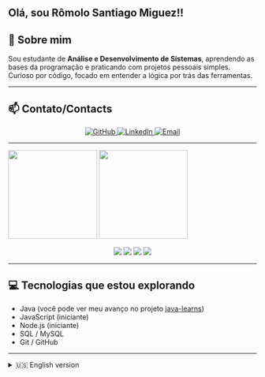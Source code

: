 ## Olá, sou Rômolo Santiago Miguez!!

## 👋 Sobre mim

Sou estudante de **Análise e Desenvolvimento de Sistemas**, aprendendo as bases da programação e praticando com projetos pessoais simples.  
Curioso por código, focado em entender a lógica por trás das ferramentas.

---


## 📫 Contato/Contacts
<p align="center">
  <a href="https://github.com/minhoSantiago">
    <img src="https://img.shields.io/badge/GitHub-%2312100E.svg?style=for-the-badge&logo=github&logoColor=white" alt="GitHub" />
  </a>
  <a href="https://www.linkedin.com/in/romolo-santiago/">
    <img src="https://img.shields.io/badge/LinkedIn-%230077B5.svg?style=for-the-badge&logo=linkedin&logoColor=white" alt="LinkedIn" />
  </a>
  <a href="mailto:romolomiguez.santiago@gmail.com">
    <img src="https://img.shields.io/badge/Email-D14836?style=for-the-badge&logo=gmail&logoColor=white" alt="Email" />
  </a>
</p>

---

<div>
  <img height="180cm" src="https://github-readme-stats.vercel.app/api/top-langs/?username=minhoSantiago&layout=compact&langs_count=7&theme=bear"/>
  <img height="180cm" src="https://github-readme-stats.vercel.app/api?username=minhoSantiago&theme=bear&show_icons=true"/>
</div>

<p align="center">
  <img src="https://img.shields.io/badge/Aprendendo-Java-blue?style=flat&logo=java" />
  <img src="https://img.shields.io/badge/Iniciante-JavaScript-F7DF1E?style=flat&logo=javascript&logoColor=000" />
  <img src="https://img.shields.io/badge/Iniciante-Node.js-339933?style=flat&logo=nodedotjs&logoColor=fff" />
  <img src="https://img.shields.io/badge/Estudando-SQL-4479A1?style=flat&logo=mysql&logoColor=fff" />
</p>

---

## 💻 Tecnologias que estou explorando

- Java (você pode ver meu avanço no projeto [java-learns](https://github.com/minhoSantiago/java-learns))
- JavaScript (iniciante)  
- Node.js (iniciante)  
- SQL / MySQL  
- Git / GitHub

---

<details>
  <summary>🇺🇸 English version</summary>

### 👋 About Me

I'm a **Systems Analysis and Development** student, learning the fundamentals of programming and practicing with small projects.  
I'm curious about how things work behind the scenes and enjoy learning by doing.

---

### 💻 Technologies I'm exploring

- Java (you can see my progress on the [java-learns](https://github.com/minhoSantiago/java-learns) project)
- JavaScript (beginner)  
- Node.js (beginner)  
- SQL / MySQL  
- Git / GitHub

</details>
